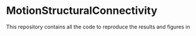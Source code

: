 # MotionStructuralConnectivity

This repository contains all the code to reproduce the results and figures in 

